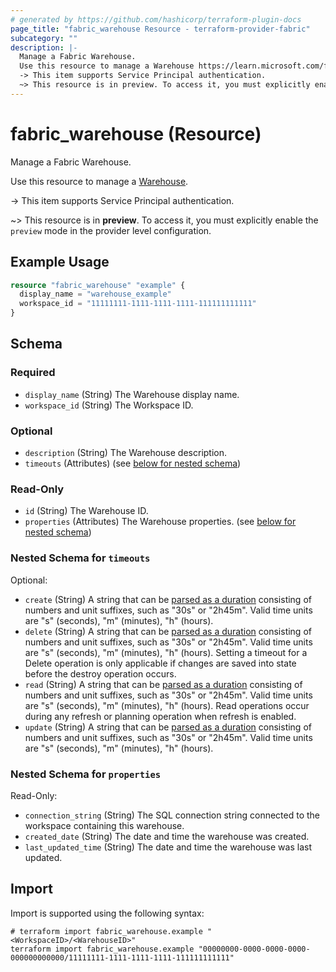 ```yaml
---
# generated by https://github.com/hashicorp/terraform-plugin-docs
page_title: "fabric_warehouse Resource - terraform-provider-fabric"
subcategory: ""
description: |-
  Manage a Fabric Warehouse.
  Use this resource to manage a Warehouse https://learn.microsoft.com/fabric/data-warehouse/data-warehousing.
  -> This item supports Service Principal authentication.
  ~> This resource is in preview. To access it, you must explicitly enable the preview mode in the provider level configuration.
---
```


# fabric_warehouse (Resource)

Manage a Fabric Warehouse.

Use this resource to manage a [Warehouse](https://learn.microsoft.com/fabric/data-warehouse/data-warehousing).

-> This item supports Service Principal authentication.

~> This resource is in **preview**. To access it, you must explicitly enable the `preview` mode in the provider level configuration.

## Example Usage

```terraform
resource "fabric_warehouse" "example" {
  display_name = "warehouse_example"
  workspace_id = "11111111-1111-1111-1111-111111111111"
}
```

<!-- schema generated by tfplugindocs -->
## Schema

### Required

- `display_name` (String) The Warehouse display name.
- `workspace_id` (String) The Workspace ID.

### Optional

- `description` (String) The Warehouse description.
- `timeouts` (Attributes) (see [below for nested schema](#nestedatt--timeouts))

### Read-Only

- `id` (String) The Warehouse ID.
- `properties` (Attributes) The Warehouse properties. (see [below for nested schema](#nestedatt--properties))

<a id="nestedatt--timeouts"></a>

### Nested Schema for `timeouts`

Optional:

- `create` (String) A string that can be [parsed as a duration](https://pkg.go.dev/time#ParseDuration) consisting of numbers and unit suffixes, such as "30s" or "2h45m". Valid time units are "s" (seconds), "m" (minutes), "h" (hours).
- `delete` (String) A string that can be [parsed as a duration](https://pkg.go.dev/time#ParseDuration) consisting of numbers and unit suffixes, such as "30s" or "2h45m". Valid time units are "s" (seconds), "m" (minutes), "h" (hours). Setting a timeout for a Delete operation is only applicable if changes are saved into state before the destroy operation occurs.
- `read` (String) A string that can be [parsed as a duration](https://pkg.go.dev/time#ParseDuration) consisting of numbers and unit suffixes, such as "30s" or "2h45m". Valid time units are "s" (seconds), "m" (minutes), "h" (hours). Read operations occur during any refresh or planning operation when refresh is enabled.
- `update` (String) A string that can be [parsed as a duration](https://pkg.go.dev/time#ParseDuration) consisting of numbers and unit suffixes, such as "30s" or "2h45m". Valid time units are "s" (seconds), "m" (minutes), "h" (hours).

<a id="nestedatt--properties"></a>

### Nested Schema for `properties`

Read-Only:

- `connection_string` (String) The SQL connection string connected to the workspace containing this warehouse.
- `created_date` (String) The date and time the warehouse was created.
- `last_updated_time` (String) The date and time the warehouse was last updated.

## Import

Import is supported using the following syntax:

```shell
# terraform import fabric_warehouse.example "<WorkspaceID>/<WarehouseID>"
terraform import fabric_warehouse.example "00000000-0000-0000-0000-000000000000/11111111-1111-1111-1111-111111111111"
```
